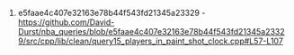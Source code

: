 1. e5faae4c407e32163e78b44f543fd21345a23329 - https://github.com/David-Durst/nba_queries/blob/e5faae4c407e32163e78b44f543fd21345a23329/src/cpp/lib/clean/query15_players_in_paint_shot_clock.cpp#L57-L107